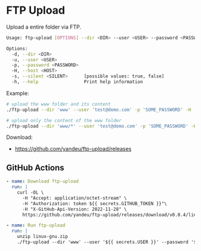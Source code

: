 # FTP Upload

Upload a entire folder via FTP.

```bash
Usage: ftp-upload [OPTIONS] --dir <DIR> --user <USER> --password <PASSWORD> --host <HOST>

Options:
  -d, --dir <DIR>
  -u, --user <USER>
  -p, --password <PASSWORD>
  -H, --host <HOST>
  -s, --silent <SILENT>      [possible values: true, false]
  -h, --help                 Print help information
```

Example:

```bash
# upload the www folder and its content
./ftp-upload --dir 'www' --user 'test@demo.com' -p 'SOME_PASSWORD' -H 'your.website.com:21'
```

```bash
# upload only the content of the www folder
./ftp-upload --dir 'www/*' --user 'test@demo.com' -p 'SOME_PASSWORD' -H 'your.website.com:21'
```

Download:

- https://github.com/yandeu/ftp-upload/releases

## GitHub Actions

```yml
- name: Download ftp-upload
  run: |
    curl -OL \
      -H "Accept: application/octet-stream" \
      -H "Authorization: token ${{ secrets.GITHUB_TOKEN }}"\
      -H "X-GitHub-Api-Version: 2022-11-28" \
      https://github.com/yandeu/ftp-upload/releases/download/v0.0.4/linux-gnu.zip

- name: Run ftp-upload
  run: |
    unzip linux-gnu.zip
    ./ftp-upload --dir 'www' --user '${{ secrets.USER }}' --password '${{ secrets.PASSWORD }}' --host '${{ secrets.HOST }}'
```

